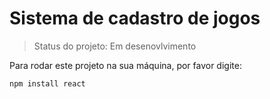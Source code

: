 # Sistema de cadastro de jogos

> Status do projeto: Em desenovlvimento

Para rodar este projeto na sua máquina, por favor digite:

```
npm install react
```
